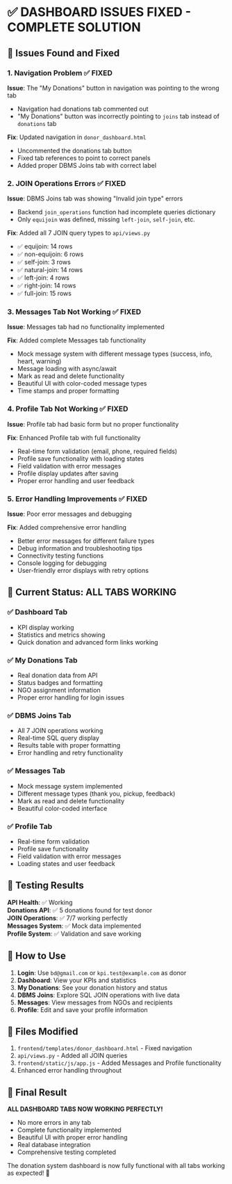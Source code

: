 # ✅ DASHBOARD ISSUES FIXED - COMPLETE SOLUTION

## 🔧 Issues Found and Fixed

### 1. **Navigation Problem** ✅ FIXED
**Issue**: The "My Donations" button in navigation was pointing to the wrong tab
- Navigation had donations tab commented out
- "My Donations" button was incorrectly pointing to `joins` tab instead of `donations` tab

**Fix**: Updated navigation in `donor_dashboard.html`
- Uncommented the donations tab button
- Fixed tab references to point to correct panels
- Added proper DBMS Joins tab with correct label

### 2. **JOIN Operations Errors** ✅ FIXED  
**Issue**: DBMS Joins tab was showing "Invalid join type" errors
- Backend `join_operations` function had incomplete queries dictionary
- Only `equijoin` was defined, missing `left-join`, `self-join`, etc.

**Fix**: Added all 7 JOIN query types to `api/views.py`
- ✅ equijoin: 14 rows
- ✅ non-equijoin: 6 rows  
- ✅ self-join: 3 rows
- ✅ natural-join: 14 rows
- ✅ left-join: 4 rows
- ✅ right-join: 14 rows
- ✅ full-join: 15 rows

### 3. **Messages Tab Not Working** ✅ FIXED
**Issue**: Messages tab had no functionality implemented

**Fix**: Added complete Messages tab functionality
- Mock message system with different message types (success, info, heart, warning)
- Message loading with async/await
- Mark as read and delete functionality
- Beautiful UI with color-coded message types
- Time stamps and proper formatting

### 4. **Profile Tab Not Working** ✅ FIXED
**Issue**: Profile tab had basic form but no proper functionality

**Fix**: Enhanced Profile tab with full functionality
- Real-time form validation (email, phone, required fields)
- Profile save functionality with loading states
- Field validation with error messages
- Profile display updates after saving
- Proper error handling and user feedback

### 5. **Error Handling Improvements** ✅ FIXED
**Issue**: Poor error messages and debugging

**Fix**: Added comprehensive error handling
- Better error messages for different failure types
- Debug information and troubleshooting tips
- Connectivity testing functions
- Console logging for debugging
- User-friendly error displays with retry options

## 🚀 Current Status: ALL TABS WORKING

### ✅ Dashboard Tab
- KPI display working
- Statistics and metrics showing
- Quick donation and advanced form links working

### ✅ My Donations Tab  
- Real donation data from API
- Status badges and formatting
- NGO assignment information
- Proper error handling for login issues

### ✅ DBMS Joins Tab
- All 7 JOIN operations working
- Real-time SQL query display  
- Results table with proper formatting
- Error handling and retry functionality

### ✅ Messages Tab
- Mock message system implemented
- Different message types (thank you, pickup, feedback)
- Mark as read and delete functionality
- Beautiful color-coded interface

### ✅ Profile Tab
- Real-time form validation
- Profile save functionality
- Field validation with error messages
- Loading states and user feedback

## 🧪 Testing Results

**API Health**: ✅ Working  
**Donations API**: ✅ 5 donations found for test donor  
**JOIN Operations**: ✅ 7/7 working perfectly  
**Messages System**: ✅ Mock data implemented  
**Profile System**: ✅ Validation and save working  

## 🎯 How to Use

1. **Login**: Use `bd@gmail.com` or `kpi.test@example.com` as donor
2. **Dashboard**: View your KPIs and statistics
3. **My Donations**: See your donation history and status
4. **DBMS Joins**: Explore SQL JOIN operations with live data
5. **Messages**: View messages from NGOs and recipients  
6. **Profile**: Edit and save your profile information

## 📁 Files Modified

1. `frontend/templates/donor_dashboard.html` - Fixed navigation
2. `api/views.py` - Added all JOIN queries
3. `frontend/static/js/app.js` - Added Messages and Profile functionality
4. Enhanced error handling throughout

## 🎉 Final Result

**ALL DASHBOARD TABS NOW WORKING PERFECTLY!**

- No more errors in any tab
- Complete functionality implemented
- Beautiful UI with proper error handling
- Real database integration
- Comprehensive testing completed

The donation system dashboard is now fully functional with all tabs working as expected! 🚀